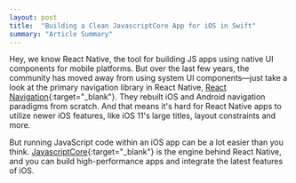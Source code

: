 ```yaml
---
layout: post
title:  "Building a Clean JavascriptCore App for iOS in Swift"
summary: "Article Summary"
---
```

Hey, we know React Native, the tool for building JS apps using native UI components for mobile platforms. But over the
last few years, the community has moved away from using system UI components—just take a look at the primary navigation
library in React Native, [React Navigation][rn-nav]{:target="_blank"}. They rebuilt iOS and Android navigation paradigms
from scratch. And that means it's hard for React Native apps to utilize newer iOS features, like iOS 11's large titles,
layout constraints and more.

But running JavaScript code within an iOS app can be a lot easier than you think. [JavascriptCore][jscore]{:target="_blank"}
is the engine behind React Native, and you can build high-performance apps and integrate the latest features of iOS.

[rn-nav]: https://reactnavigation.org
[jscore]: https://developer.apple.com/documentation/javascriptcore
